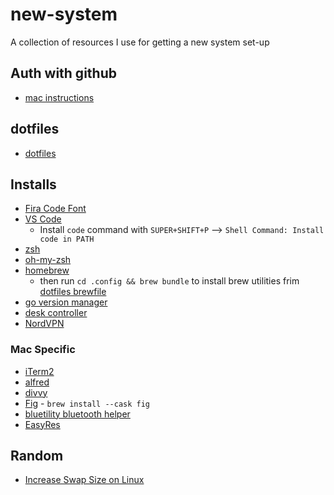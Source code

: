 # new-system
A collection of resources I use for getting a new system set-up

## Auth with github

* [mac instructions](https://gist.github.com/jonjack/bf295d4170edeb00e96fb158f9b1ba3c)

## dotfiles

* [dotfiles](https://github.com/mitch-keenan/dotfiles)

## Installs

* [Fira Code Font](https://github.com/tonsky/FiraCode)
* [VS Code](https://code.visualstudio.com/)
   * Install `code` command with `SUPER+SHIFT+P` --> `Shell Command: Install code in PATH`
* [zsh](https://github.com/ohmyzsh/ohmyzsh/wiki/Installing-ZSH#install-and-set-up-zsh-as-default)
* [oh-my-zsh](https://github.com/ohmyzsh/ohmyzsh#basic-installation)
* [homebrew](https://brew.sh/)
    * then run `cd .config && brew bundle` to install brew utilities frim [dotfiles brewfile](https://github.com/mitch-keenan/dotfiles/tree/master/.config/Brewfile)
* [go version manager](https://github.com/moovweb/gvm)
* [desk controller](https://github.com/rhyst/idasen-controller)
* [NordVPN](https://my.nordaccount.com/downloads/nordvpn/)

### Mac Specific

* [iTerm2](https://iterm2.com/)
* [alfred](https://www.alfredapp.com/)
* [divvy](https://mizage.com/divvy/)
* [Fig](https://fig.io/) - `brew install --cask fig`
* [bluetility bluetooth helper](https://github.com/jnross/Bluetility)
* [EasyRes](https://apps.apple.com/us/app/easyres/id688211836?mt=12)

## Random

* [Increase Swap Size on Linux](https://www.linuxtechi.com/extend-swap-space-using-swap-file-in-linux/)
